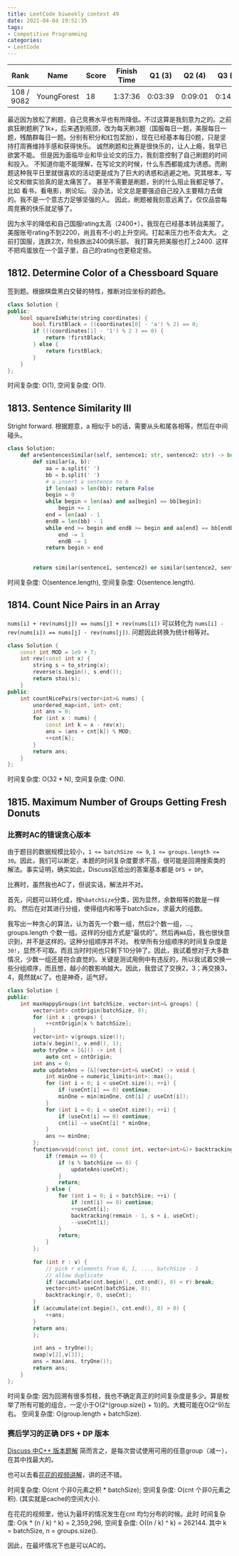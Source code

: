 ```yaml
---
title: LeetCode biweekly contest 49
date: 2021-04-04 19:52:35
tags:
- Competitive Programming
categories:
- LeetCode
---
```



| Rank |	Name |	Score |	Finish Time | 	Q1 (3) |	Q2 (4) |	Q3 (5) |	Q4 (6)|
|--|--|--|--|--|--|--|--|
| 108 / 9082 | YoungForest | 18 | 1:37:36 | 0:03:39 |  0:09:01 |  0:14:28 | 1:27:36  2 |

最近因为放松了刷题，自己竞赛水平也有所降低。不过这算是我刻意为之的。之前疯狂刷题刷了1k+，后来遇到瓶颈，改为每天刷3题（国服每日一题，美服每日一题，残酷群每日一题。分别有积分和红包奖励），现在已经基本每日0题，只是坚持打周赛维持手感和获得快乐。
诚然刷题和比赛是很快乐的，让人上瘾，我早已欲罢不能。
但是因为面临毕业和毕业论文的压力，我刻意控制了自己刷题的时间和投入。
不知道你能不能理解，在写论文的时候，什么东西都能成为诱惑。而刷题这种我平日里就很喜欢的活动更是成为了巨大的诱惑和逃避之地。究其根本，写论文和做实验真的是太痛苦了。
甚至不需要是刷题，别的什么阻止我都足够了。比如 看书，看电影，刷论坛。
没办法，论文总是要强迫自己投入主要精力去做的。我不是一个意志力足够坚强的人。
因此，刷题被我刻意远离了。仅仅品尝每周竞赛的快乐就足够了。

因为水平的降低和自己国服rating太高（2400+），我现在已经基本转战美服了。美服账号rating不到2200，尚且有不小的上升空间。打起来压力也不会太大。
之前打国服，连跌2次，险些跌出2400俱乐部。
我打算先把美服也打上2400. 这样不把鸡蛋放在一个篮子里，自己的rating也更稳定些。

<!-- more -->

## 1812. Determine Color of a Chessboard Square

签到题。根据棋盘黑白交替的特性，推断对应坐标的颜色。

```cpp
class Solution {
public:
    bool squareIsWhite(string coordinates) {
        bool firstBlack = ((coordinates[0] - 'a') % 2) == 0;
        if (((coordinates[1] - '1') % 2 ) == 0) {
            return !firstBlack;
        } else {
            return firstBlack;
        }
    }
};
```

时间复杂度: O(1),
空间复杂度: O(1).

## 1813. Sentence Similarity III

Stright forward. 根据题意，a 相似于 b的话，需要从头和尾各相等，然后在中间碰头。

```python
class Solution:
    def areSentencesSimilar(self, sentence1: str, sentence2: str) -> bool:
        def similar(a, b):
            aa = a.split(' ')
            bb = b.split(' ')
            # a insert a sentence to b
            if len(aa) > len(bb): return False
            begin = 0
            while begin < len(aa) and aa[begin] == bb[begin]:
                begin += 1
            end = len(aa) - 1
            endB = len(bb) - 1
            while end >= begin and endB >= begin and aa[end] == bb[endB]:
                end -= 1
                endB -= 1
            return begin > end
            
            
        return similar(sentence1, sentence2) or similar(sentence2, sentence1)
```

时间复杂度: O(sentence.length),
空间复杂度: O(sentence.length).

## 1814. Count Nice Pairs in an Array

`nums[i] + rev(nums[j]) == nums[j] + rev(nums[i])` 可以转化为
`nums[i] - rev(nums[i]) == nums[j] - rev(nums[j])`. 问题因此转换为统计相等对。

```cpp
class Solution {
    const int MOD = 1e9 + 7;
    int rev(const int x) {
        string s = to_string(x);
        reverse(s.begin(), s.end());
        return stoi(s);
    }
public:
    int countNicePairs(vector<int>& nums) {
        unordered_map<int, int> cnt;
        int ans = 0;
        for (int x : nums) {
            const int k = x - rev(x);
            ans = (ans + cnt[k]) % MOD;
            ++cnt[k];
        }
        return ans;
    }
};
```
时间复杂度: O(32 * N),
空间复杂度: O(N).

## 1815. Maximum Number of Groups Getting Fresh Donuts

### 比赛时AC的错误贪心版本

由于题目的数据规模比较小，`1 <= batchSize <= 9`, `1 <= groups.length <= 30`。因此，我们可以断定，本题的时间复杂度要求不高，很可能是回溯搜索类的解法。事实证明，确实如此，Discuss区给出的答案基本都是 `DFS + DP`。

比赛时，虽然我也AC了，但说实话，解法并不对。

首先，问题可以转化成，按`%batchSize`分类，因为显然，余数相等的数是一样的。
然后在对其进行分组，使得组内和等于batchSize，求最大的组数。

我写出一种贪心的算法，认为首先一个数一组，然后2个数一组，..., groups.length 个数一组。这样的分组方式是“最优的”。然后再`WA`后，我也很快意识到，并不是这样的。这种分组顺序并不对。
枚举所有分组顺序的时间复杂度是`30!`，显然不可取。而且当时时间也只剩下10分钟了。因此，我试着想对于大多数情况，少数一组还是符合直觉的。关键是测试用例中有违反的，所以我试着交换一些分组顺序，而且想，越小的数影响越大。因此，我尝试了交换2，3；再交换3，4，竟然就`AC`了。也是神奇，运气好。

```cpp
class Solution {
public:
    int maxHappyGroups(int batchSize, vector<int>& groups) {
        vector<int> cntOrigin(batchSize, 0);
        for (int x : groups) {
            ++cntOrigin[x % batchSize];
        }
        vector<int> v(groups.size());
        iota(v.begin(), v.end(), 1);
        auto tryOne = [&]() -> int {
            auto cnt = cntOrigin;
        int ans = 0;
        auto updateAns = [&](vector<int>& useCnt) -> void {
            int minOne = numeric_limits<int>::max();
            for (int i = 0; i < useCnt.size(); ++i) {
                if (useCnt[i] == 0) continue;
                minOne = min(minOne, cnt[i] / useCnt[i]);
            }
            for (int i = 0; i < useCnt.size(); ++i) {
                if (useCnt[i] == 0) continue;
                cnt[i] -= useCnt[i] * minOne;
            }
            ans += minOne;
        };
        function<void(const int, const int, vector<int>&)> backtracking = [&](const int remain, const int s, vector<int>& useCnt) -> void {
            if (remain == 0) {
                if (s % batchSize == 0) {
                    updateAns(useCnt);
                }
                return;
            } else {
                for (int i = 0; i < batchSize; ++i) {
                    if (cnt[i] == 0) continue;
                    ++useCnt[i];
                    backtracking(remain - 1, s + i, useCnt);
                    --useCnt[i];
                }
                return;
            }
        };
        
        for (int r : v) {
            // pick r elements from 0, 1, ..., batchSize - 1
            // allow duplicate
            if (accumulate(cnt.begin(), cnt.end(), 0) < r) break;
            vector<int> useCnt(batchSize, 0);
            backtracking(r, 0, useCnt);
        }
        if (accumulate(cnt.begin(), cnt.end(), 0) > 0) {
            ++ans;
        }
        return ans;
        };
        
        int ans = tryOne();
        swap(v[2],v[3]);
        ans = max(ans, tryOne());
        return ans;
    }
};
```

时间复杂度: 因为回溯有很多剪枝，我也不确定真正的时间复杂度是多少。算是枚举了所有可能的组合，一定小于O(2^(group.size() + 1))的。大概可能在O(2^9)左右。
空间复杂度: O(group.length + batchSize).

### 赛后学习的正确 DFS + DP 版本

[Discuss 中C++ 版本题解](https://leetcode.com/problems/maximum-number-of-groups-getting-fresh-donuts/discuss/1140961/C%2B%2B-Greedy-%2B-Backtracking-Video-explanation-with-and-English)
简而言之，是每次尝试使用可用的任意group（减一），在其中找最大的。

也可以去看[花花的视频讲解](https://www.bilibili.com/video/BV1CU4y187tk)，讲的还不错。

时间复杂度: O(cnt 个非0元素之积 * batchSize);
空间复杂度: O(cnt 个非0元素之积). (其实就是cache的空间大小).

在花花的视频里，他认为最坏的情况发生在cnt 均匀分布的时候。此时
时间复杂度: O(k * (n / k) ^ k) = 2,359,296,
空间复杂度: O((n / k) ^ k) = 262144.
其中 k = batchSize, n = groups.size().

因此，在最坏情况下也是可以AC的。